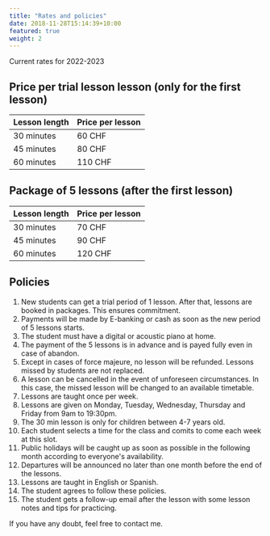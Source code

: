 ```yaml
---
title: "Rates and policies"
date: 2018-11-28T15:14:39+10:00
featured: true
weight: 2
---
```


Current rates for 2022-2023

## Price per trial lesson lesson (only for the first lesson)

Lesson length | Price per lesson
--- | --- 
30 minutes | 60 CHF 
45 minutes | 80 CHF 
60 minutes | 110 CHF 

## Package of 5 lessons (after the first lesson)

Lesson length | Price per lesson
--- | --- 
30 minutes | 70 CHF
45 minutes | 90 CHF
60 minutes | 120 CHF 

## Policies

1. New students can get a trial period of 1 lesson. After that, lessons are booked in packages. This ensures commitment.
2. Payments will be made by E-banking or cash as soon as the new period of 5 lessons starts. 
3. The student must have a digital or acoustic piano at home.
4. The payment of the 5 lessons is in advance and is payed fully even in case of abandon.
5. Except in cases of force majeure, no lesson will be refunded. Lessons missed by students are not replaced.
6. A lesson can be cancelled in the event of unforeseen circumstances. In this case, the missed lesson will be changed to an available timetable. 
7. Lessons are taught once per week. 
8. Lessons are given on Monday, Tuesday, Wednesday, Thursday and Friday from 9am to 19:30pm. 
9. The 30 min lesson is only for children between 4-7 years old. 
10. Each student selects a time for the class and comits to come each week at this slot. 
11. Public holidays will be caught up as soon as possible in the following month according to everyone's availability.
12. Departures will be announced no later than one month before the end of the lessons.
13. Lessons are taught in English or Spanish.
14. The student agrees to follow these policies.
15. The student gets a follow-up email after the lesson with some lesson notes and tips for practicing.

If you have any doubt, feel free to contact me.
